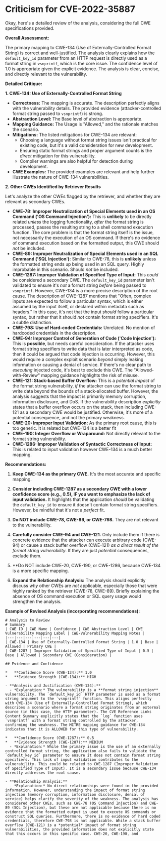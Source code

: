# Criticism for CVE-2022-35887

Okay, here's a detailed review of the analysis, considering the full CWE specifications provided.

**Overall Assessment:**

The primary mapping to CWE-134 (Use of Externally-Controlled Format String) is correct and well-justified. The analysis clearly explains how the `default_key_id` parameter from an HTTP request is directly used as a format string in `vsnprintf`, which is the core issue. The confidence level of 1.0 is appropriate given the explicit evidence. The analysis is clear, concise, and directly relevant to the vulnerability.

**Detailed Critique:**

**1. CWE-134: Use of Externally-Controlled Format String**

*   **Correctness:** The mapping is accurate. The description perfectly aligns with the vulnerability details. The provided evidence (attacker-controlled format string passed to `vsnprintf`) is strong.
*   **Abstraction Level:** The Base level of abstraction is appropriate.
*   **Mapping Guidance:**  The Usage is "Allowed," and the rationale matches the scenario.
*   **Mitigations:** The listed mitigations for CWE-134 are relevant:
    *   Choosing a language without format string issues isn't practical for existing code, but it's a valid consideration for new development.
    *   Ensuring static format strings and proper argument counts is the *direct* mitigation for this vulnerability.
    *   Compiler warnings are also helpful for detection during development.
*   **CWE Examples:** The provided examples are relevant and help further illustrate the nature of CWE-134 vulnerabilities.

**2. Other CWEs Identified by Retriever Results**

Let's analyze the other CWEs flagged by the retriever, and whether they are relevant as secondary CWEs.

*   **CWE-78: Improper Neutralization of Special Elements used in an OS Command ('OS Command Injection'):** This is **unlikely** to be directly related *unless* the logging functionality, *after* the format string is processed, passes the resulting string to a shell command execution function.  The core problem is that the format string itself is the issue, not necessarily the execution of an OS command. If there's no evidence of command execution based on the formatted output, this CWE should *not* be included.
*   **CWE-89: Improper Neutralization of Special Elements used in an SQL Command ('SQL Injection'):** Similar to CWE-78, this is **unlikely** unless the formatted string ends up being used in an SQL query. Highly improbable in this scenario. Should *not* be included.
*   **CWE-1287: Improper Validation of Specified Type of Input:** This *could* be considered a secondary CWE. The `default_key_id` parameter isn't validated to ensure it's *not* a format string *before* being passed to `vsnprintf`. However,  CWE-134 is a more precise description of the root cause.  The description of CWE-1287 mentions that "Often, complex inputs are expected to follow a particular syntax, which is either assumed by the input itself, or declared within metadata such as headers." In this case, it's not that the input *should* follow a particular syntax, but rather that it should *not* contain format string specifiers. It's a subtle distinction.
*   **CWE-798: Use of Hard-coded Credentials:**  Unrelated. No mention of hardcoded credentials in the description.
*   **CWE-94: Improper Control of Generation of Code ('Code Injection'):** This is **possible**, but needs careful consideration. If the attacker uses format string specifiers to write data that is later interpreted as code, then it could be argued that code injection is occurring. However, this would require a complex exploit scenario *beyond* simply leaking information or causing a denial of service. If there's no clear path to *executing* injected code, it's best to exclude this CWE.  The "Allowed-with-Review" mapping guidance highlights the risk of misuse.
*   **CWE-121: Stack-based Buffer Overflow:** This is a *potential impact* of the format string vulnerability, *if* the attacker can use the format string to write data beyond the bounds of a stack-allocated buffer. However, the analysis suggests that the impact is primarily memory corruption, information disclosure, and DoS.  If the vulnerability description *explicitly* states that a buffer overflow occurs on the stack, then including CWE-121 as a secondary CWE would be justified. Otherwise, it's more of a potential consequence, and not the primary weakness.
*   **CWE-20: Improper Input Validation:** As the primary root cause, this is too generic. It is related but CWE-134 is a better fit
*   **CWE-190: Integer Overflow or Wraparound:** Not directly relevant to the format string vulnerability.
*   **CWE-1286: Improper Validation of Syntactic Correctness of Input:** This is related to input validation however CWE-134 is a much better mapping.

**Recommendations:**

1.  **Keep CWE-134 as the primary CWE.** It's the most accurate and specific mapping.

2.  **Consider including CWE-1287 as a secondary CWE with a lower confidence score (e.g., 0.5), IF you want to emphasize the lack of input validation.** It highlights that the application *should* be validating the `default_key_id` to ensure it doesn't contain format string specifiers. However, be mindful that it's not a *perfect* fit.

3.  **Do NOT include CWE-78, CWE-89, or CWE-798.** They are not relevant to the vulnerability.

4.  **Carefully consider CWE-94 and CWE-121.** Only include them if there is concrete evidence that the attacker can execute arbitrary code (CWE-94) or cause a stack buffer overflow (CWE-121) *as a direct result of the format string vulnerability*.  If they are just *potential* consequences, exclude them.

5. **Do NOT include CWE-20, CWE-190, or CWE-1286, because CWE-134 is a more specific mapping.

6.  **Expand the Relationship Analysis:** The analysis should explicitly discuss *why* other CWEs are *not* applicable, especially those that were highly ranked by the retriever (CWE-78, CWE-89). Briefly explaining the absence of OS command execution or SQL query usage would strengthen the analysis.

**Example of Revised Analysis (incorporating recommendations):**

```
# Analysis to Review
# Summary
| CWE ID | CWE Name | Confidence | CWE Abstraction Level | CWE Vulnerability Mapping Label | CWE-Vulnerability Mapping Notes |
|---|---|---|---|---|---|
| CWE-134 | Use of Externally-Controlled Format String | 1.0 | Base | Allowed | Primary CWE |
| CWE-1287 | Improper Validation of Specified Type of Input | 0.5 | Base | Allowed | Secondary CWE (Consideration) |

## Evidence and Confidence

*   **Confidence Score (CWE-134):** 1.0
*   **Evidence Strength (CWE-134):** HIGH

- **Analysis and Justification (CWE-134):**
  - *Explanation:* The vulnerability is a **format string injection** vulnerability. The `default_key_id` HTTP parameter is used as a format string argument to the `vsnprintf` function. This aligns perfectly with CWE-134 (Use of Externally-Controlled Format String), which describes a scenario where a format string originates from an external source (in this case, the HTTP parameter). The CVE Reference Links Content Summary explicitly states that the `log` function uses `vsnprintf` with a format string controlled by the attacker, confirming the weakness. The MITRE mapping guidance for CWE-134 indicates that it is ALLOWED for this type of vulnerability.

*   **Confidence Score (CWE-1287):** 0.5
*   **Evidence Strength (CWE-1287):** MEDIUM
  - *Explanation:* While the primary issue is the use of an externally controlled format string, the application also fails to validate the `default_key_id` parameter to ensure it does not contain format string specifiers. This lack of input validation contributes to the vulnerability. This could be related to CWE-1287 (Improper Validation of Specified Type of Input). It is a secondary issue because CWE-134 directly addresses the root cause.

- **Relationship Analysis:**
  - *Explanation:* No direct relationships were found in the provided information. However, understanding the impact of format string injection (memory corruption, information disclosure, denial of service) helps clarify the severity of the weakness. The analysis has considered other CWEs, such as CWE-78 (OS Command Injection) and CWE-89 (SQL Injection), but these are not applicable because there is no evidence that the formatted output is used to execute OS commands or construct SQL queries. Furthermore, there is no evidence of hard coded credentials, therefore CWE-798 is not applicable. While a stack buffer overflow (CWE-121) is a *potential* impact of format string vulnerabilities, the provided information does not explicitly state that this occurs in this specific case. CWE-20, CWE-190, and